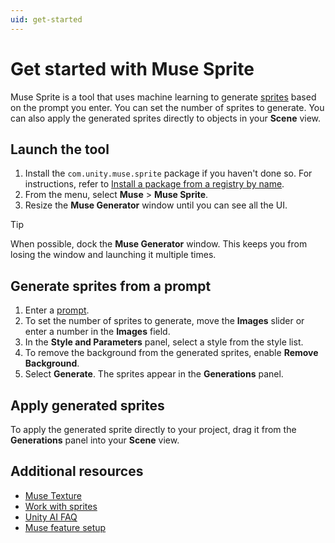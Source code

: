 ```yaml
---
uid: get-started
---
```


# Get started with Muse Sprite

Muse Sprite is a tool that uses machine learning to generate [sprites](https://docs.unity3d.com/Manual/Sprites.html) based on the prompt you enter. You can set the number of sprites to generate. You can also apply the generated sprites directly to objects in your **Scene** view.

## Launch the tool

1. Install the `com.unity.muse.sprite` package if you haven't done so. For instructions, refer to [Install a package from a registry by name](https://docs.unity3d.com/Manual/upm-ui-quick.html).
1. From the menu, select **Muse** > **Muse Sprite**.
1. Resize the **Muse Generator** window until you can see all the UI.

> [!TIP]
> When possible, dock the **Muse Generator** window. This keeps you from losing the window and launching it multiple times.

## Generate sprites from a prompt

1. Enter a [prompt](xref:write-prompt).
1. To set the number of sprites to generate, move the **Images** slider or enter a number in the **Images** field.
1. In the **Style and Parameters** panel, select a style from the style list.
1. To remove the background from the generated sprites, enable **Remove Background**.
1. Select **Generate**. The sprites appear in the **Generations** panel.

## Apply generated sprites

To apply the generated sprite directly to your project, drag it from the **Generations** panel into your **Scene** view.

## Additional resources

* [Muse Texture](https://docs.unity3d.com/Packages/com.unity.muse.texture@latest)
* [Work with sprites](https://docs.unity3d.com/Manual/Sprites.html)
* [Unity AI FAQ](https://unity.com/ai/faq)
* [Muse feature setup](https://unity.com/products/muse/onboarding)